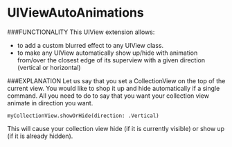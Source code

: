 # UIViewAutoAnimations

###FUNCTIONALITY
This UIView extension allows:
- to add a custom blurred effect to any UIView class.
- to make any UIView automatically show up/hide with animation from/over the closest edge of its superview with a given direction (vertical or horizontal)

###EXPLANATION
Let us say that you set a CollectionView on the top of the current view. You would like to shop it up and hide automatically if a single command. All you need to do to say that you want your collection view animate in direction you want.
```
myCollectionView.showOrHide(direction: .Vertical)
```
This will cause your collection view hide (if it is currently visible) or show up (if it is already hidden).
